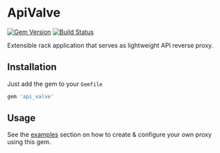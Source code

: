 # ApiValve

[![Gem Version](https://badge.fury.io/rb/api_valve.svg)](https://badge.fury.io/rb/fidor_api)
[![Build Status](https://travis-ci.org/mkon/api_valve.svg?branch=master)](https://travis-ci.org/mkon/api_valve)

Extensible rack application that serves as lightweight API reverse proxy.

## Installation

Just add the gem to your `Gemfile`

```ruby
gem 'api_valve'
```

## Usage

See the [examples](https://github.com/mkon/api_valve/tree/master/examples) section on how to
create & configure your own proxy using this gem.
